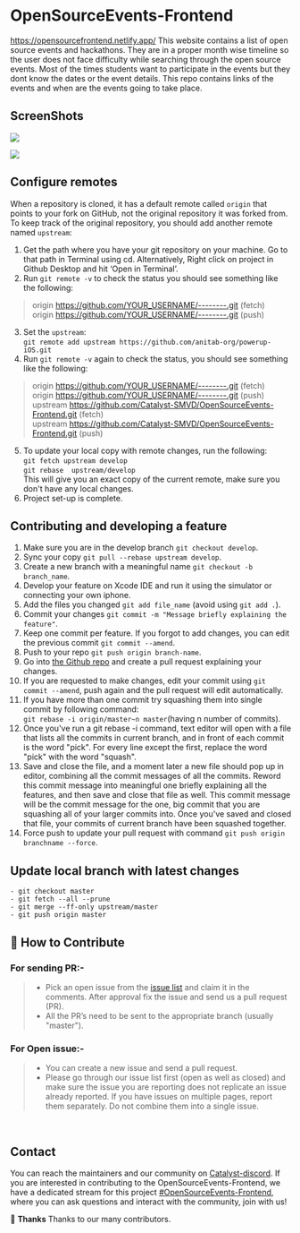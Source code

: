 
# OpenSourceEvents-Frontend
https://opensourcefrontend.netlify.app/
This website contains a list of open source events and hackathons. They are in a proper month wise timeline so the user does not face difficulty while searching through the open source events. Most of the times students want to participate in the events but they dont know the dates or the event details. This repo contains links of the events and when are the events going to take place.

## ScreenShots
![](https://raw.githubusercontent.com/Catalyst-SMVD/OpenSourceEvents-Frontend/master/Assets/open.png)

![](https://raw.githubusercontent.com/Catalyst-SMVD/OpenSourceEvents-Frontend/master/Assets/timeline.png)

## Configure remotes
When a repository is cloned, it has a default remote called `origin` that points to your fork on GitHub, not the original repository it was forked from. To keep track of the original repository, you should add another remote named `upstream`:<br />
1. Get the path where you have your git repository on your machine. Go to that path in Terminal using cd. Alternatively, Right click on project in Github Desktop and hit ‘Open in Terminal’.<br />
2. Run `git remote -v`  to check the status you should see something like the following:<br />
> origin    https://github.com/YOUR_USERNAME/--------.git (fetch)<br />
> origin    https://github.com/YOUR_USERNAME/--------.git (push)<br />
3. Set the `upstream`:<br />
 `git remote add upstream https://github.com/anitab-org/powerup-iOS.git`<br />
4. Run `git remote -v`  again to check the status, you should see something like the following:<br />
> origin    https://github.com/YOUR_USERNAME/--------.git (fetch)<br />
> origin    https://github.com/YOUR_USERNAME/--------.git (push)<br />
> upstream  https://github.com/Catalyst-SMVD/OpenSourceEvents-Frontend.git (fetch)<br />
> upstream  https://github.com/Catalyst-SMVD/OpenSourceEvents-Frontend.git (push)<br />
5. To update your local copy with remote changes, run the following:<br />
`git fetch upstream develop`<br />
 `git rebase  upstream/develop`<br />
This will give you an exact copy of the current remote, make sure you don't have any local changes.<br />
6. Project set-up is complete.

## Contributing and developing a feature
1. Make sure you are in the develop branch `git checkout develop`.<br />
2. Sync your copy `git pull --rebase upstream develop`.<br />
3. Create a new branch with a meaningful name `git checkout -b branch_name`.<br />
4. Develop your feature on Xcode IDE  and run it using the simulator or connecting your own iphone.<br />
5. Add the files you changed `git add file_name` (avoid using `git add .`).<br />
6. Commit your changes `git commit -m "Message briefly explaining the feature"`.<br />
7. Keep one commit per feature. If you forgot to add changes, you can edit the previous commit `git commit --amend`.<br />
8. Push to your repo `git push origin branch-name`.<br />
9. Go into [the Github repo](https://github.com/Catalyst-SMVD/OpenSourceEvents-Frontend) and create a pull request explaining your changes.<br />
10. If you are requested to make changes, edit your commit using `git commit --amend`, push again and the pull request will edit automatically.<br />
11. If you have more than one commit try squashing them into single commit by following command:<br />
 `git rebase -i origin/master~n master`(having n number of commits).<br />
 12. Once you've run a git rebase -i command, text editor will open with a file that lists all the commits in current branch, and in front of each commit is the word "pick". For every line except the first, replace the word "pick" with the word "squash".<br />
 13. Save and close the file, and a moment later a new file should pop up in  editor, combining all the commit messages of all the commits. Reword this commit message into meaningful one briefly explaining all the features, and then save and close that file as well. This commit message will be the commit message for the one, big commit that you are squashing all of your larger commits into. Once you've saved and closed that file, your commits of current branch have been squashed together.<br />
14. Force push to update your pull request with command `git push origin branchname --force`.<br/>

## Update local branch with latest changes

```
- git checkout master
- git fetch --all --prune
- git merge --ff-only upstream/master
- git push origin master
```


## 🤝 How to Contribute

### For sending PR:-
>-   Pick an open issue from the  [issue list](https://github.com/Catalyst-SMVD/OpenSourceEvents-Frontend/issues)  and claim it in the comments. After approval fix the issue and send us a pull request (PR).
>-   All the PR’s need to be sent to the appropriate branch (usually "master").

### For Open issue:-
>-   You can create a new issue and send a pull request.
>-   Please go through our issue list first (open as well as closed) and make sure the issue you are reporting does not replicate an issue already reported. If you have issues on multiple pages, report them separately. Do not combine them into a single issue.

<br>

## Contact
 
You can reach the maintainers and our community on [Catalyst-discord](https://discord.gg/dHtDhHa). If you are interested in contributing to the OpenSourceEvents-Frontend, we have a dedicated stream for this project [#OpenSourceEvents-Frontend](https://discord.gg/9wmvkGW), where you can ask questions and interact with the community, join with us!

💜 **Thanks**
Thanks to our many contributors.
